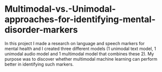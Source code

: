 # Multimodal-vs.-Unimodal-approaches-for-identifying-mental-disorder-markers
In this project I made a research on language and speech markers for mental health and I created three different models (1 unimodal text model, 1 unimodal audio model and 1 multimodal model that combines these 2). My purpose was to discover whether multimodal machine learning can perform better in identifying such markers.
